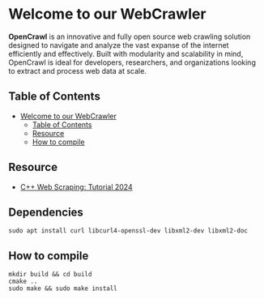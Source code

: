 # Welcome to our WebCrawler

**OpenCrawl** is an innovative and fully open source web crawling solution designed to navigate and analyze the vast expanse of the internet efficiently and effectively. Built with modularity and scalability in mind, OpenCrawl is ideal for developers, researchers, and organizations looking to extract and process web data at scale.

## Table of Contents
- [Welcome to our WebCrawler](#welcome-to-our-webcrawler)
  - [Table of Contents](#table-of-contents)
  - [Resource](#resource)
  - [How to compile](#how-to-compile)

## Resource
- [C++ Web Scraping: Tutorial 2024](https://www.zenrows.com/blog/c-plus-plus-web-scraping#c-plus-plus-good-for-web-scraping)

## Dependencies

```console
sudo apt install curl libcurl4-openssl-dev libxml2-dev libxml2-doc
```

## How to compile

```console
mkdir build && cd build
cmake ..
sudo make && sudo make install
```

